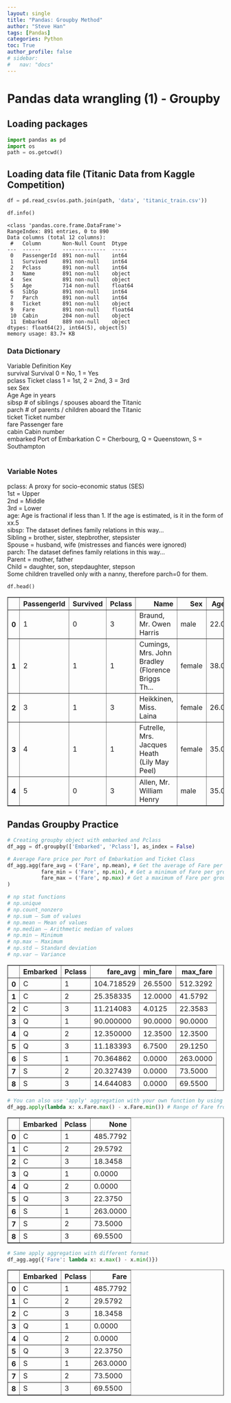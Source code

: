```yaml
---
layout: single
title: "Pandas: Groupby Method"
author: "Steve Han"
tags: [Pandas]
categories: Python
toc: True
author_profile: false
# sidebar:
#   nav: "docs"
---
```


# Pandas data wrangling (1) - Groupby

## Loading packages


```python
import pandas as pd
import os
path = os.getcwd()
```

## Loading data file (Titanic Data from Kaggle Competition)


```python
df = pd.read_csv(os.path.join(path, 'data', 'titanic_train.csv'))
```


```python
df.info()
```

    <class 'pandas.core.frame.DataFrame'>
    RangeIndex: 891 entries, 0 to 890
    Data columns (total 12 columns):
     #   Column       Non-Null Count  Dtype  
    ---  ------       --------------  -----  
     0   PassengerId  891 non-null    int64  
     1   Survived     891 non-null    int64  
     2   Pclass       891 non-null    int64  
     3   Name         891 non-null    object 
     4   Sex          891 non-null    object 
     5   Age          714 non-null    float64
     6   SibSp        891 non-null    int64  
     7   Parch        891 non-null    int64  
     8   Ticket       891 non-null    object 
     9   Fare         891 non-null    float64
     10  Cabin        204 non-null    object 
     11  Embarked     889 non-null    object 
    dtypes: float64(2), int64(5), object(5)
    memory usage: 83.7+ KB


### Data Dictionary<br>
Variable	Definition	    Key<br>
survival	Survival	    0 = No, 1 = Yes<br>
pclass	    Ticket class	1 = 1st, 2 = 2nd, 3 = 3rd<br>
sex	        Sex	<br>
Age	        Age             in years<br>
sibsp	    # of siblings / spouses aboard the Titanic	<br>
parch	    # of parents / children aboard the Titanic	<br>
ticket	    Ticket number	<br>
fare	    Passenger fare	<br>
cabin	    Cabin number	<br>
embarked	Port of Embarkation	C = Cherbourg, Q = Queenstown, S = Southampton<br>
<br>
### Variable Notes<br>
pclass: A proxy for socio-economic status (SES)<br>
1st = Upper<br>
2nd = Middle<br>
3rd = Lower<br>
age: Age is fractional if less than 1. If the age is estimated, is it in the form of xx.5<br>
sibsp: The dataset defines family relations in this way...<br>
Sibling = brother, sister, stepbrother, stepsister<br>
Spouse = husband, wife (mistresses and fiancés were ignored)<br>
parch: The dataset defines family relations in this way...<br>
Parent = mother, father<br>
Child = daughter, son, stepdaughter, stepson<br>
Some children travelled only with a nanny, therefore parch=0 for them.<br>


```python
df.head()
```




<div>
<style scoped>
    .dataframe tbody tr th:only-of-type {
        vertical-align: middle;
    }

    .dataframe tbody tr th {
        vertical-align: top;
    }

    .dataframe thead th {
        text-align: right;
    }
</style>
<table border="1" class="dataframe">
  <thead>
    <tr style="text-align: right;">
      <th></th>
      <th>PassengerId</th>
      <th>Survived</th>
      <th>Pclass</th>
      <th>Name</th>
      <th>Sex</th>
      <th>Age</th>
      <th>SibSp</th>
      <th>Parch</th>
      <th>Ticket</th>
      <th>Fare</th>
      <th>Cabin</th>
      <th>Embarked</th>
    </tr>
  </thead>
  <tbody>
    <tr>
      <th>0</th>
      <td>1</td>
      <td>0</td>
      <td>3</td>
      <td>Braund, Mr. Owen Harris</td>
      <td>male</td>
      <td>22.0</td>
      <td>1</td>
      <td>0</td>
      <td>A/5 21171</td>
      <td>7.2500</td>
      <td>NaN</td>
      <td>S</td>
    </tr>
    <tr>
      <th>1</th>
      <td>2</td>
      <td>1</td>
      <td>1</td>
      <td>Cumings, Mrs. John Bradley (Florence Briggs Th...</td>
      <td>female</td>
      <td>38.0</td>
      <td>1</td>
      <td>0</td>
      <td>PC 17599</td>
      <td>71.2833</td>
      <td>C85</td>
      <td>C</td>
    </tr>
    <tr>
      <th>2</th>
      <td>3</td>
      <td>1</td>
      <td>3</td>
      <td>Heikkinen, Miss. Laina</td>
      <td>female</td>
      <td>26.0</td>
      <td>0</td>
      <td>0</td>
      <td>STON/O2. 3101282</td>
      <td>7.9250</td>
      <td>NaN</td>
      <td>S</td>
    </tr>
    <tr>
      <th>3</th>
      <td>4</td>
      <td>1</td>
      <td>1</td>
      <td>Futrelle, Mrs. Jacques Heath (Lily May Peel)</td>
      <td>female</td>
      <td>35.0</td>
      <td>1</td>
      <td>0</td>
      <td>113803</td>
      <td>53.1000</td>
      <td>C123</td>
      <td>S</td>
    </tr>
    <tr>
      <th>4</th>
      <td>5</td>
      <td>0</td>
      <td>3</td>
      <td>Allen, Mr. William Henry</td>
      <td>male</td>
      <td>35.0</td>
      <td>0</td>
      <td>0</td>
      <td>373450</td>
      <td>8.0500</td>
      <td>NaN</td>
      <td>S</td>
    </tr>
  </tbody>
</table>
</div>



## Pandas Groupby Practice


```python
# Creating groupby object with embarked and Pclass
df_agg = df.groupby(['Embarked', 'Pclass'], as_index = False)
```


```python
# Average Fare price per Port of Embarkation and Ticket Class
df_agg.agg(fare_avg = ('Fare', np.mean), # Get the average of Fare per group and add them into a column with name 'fare_avg'
           fare_min = ('Fare', np.min), # Get a minimum of Fare per group and add them into a column with name 'fare_min'
           fare_max = ('Fare', np.max) # Get a maximum of Fare per group and add them into a column with name 'fare_max'
)

# np stat functions
# np.unique
# np.count_nonzero  
# np.sum – Sum of values
# np.mean – Mean of values
# np.median – Arithmetic median of values
# np.min – Minimum
# np.max – Maximum
# np.std – Standard deviation
# np.var – Variance
```




<div>
<style scoped>
    .dataframe tbody tr th:only-of-type {
        vertical-align: middle;
    }

    .dataframe tbody tr th {
        vertical-align: top;
    }

    .dataframe thead th {
        text-align: right;
    }
</style>
<table border="1" class="dataframe">
  <thead>
    <tr style="text-align: right;">
      <th></th>
      <th>Embarked</th>
      <th>Pclass</th>
      <th>fare_avg</th>
      <th>min_fare</th>
      <th>max_fare</th>
    </tr>
  </thead>
  <tbody>
    <tr>
      <th>0</th>
      <td>C</td>
      <td>1</td>
      <td>104.718529</td>
      <td>26.5500</td>
      <td>512.3292</td>
    </tr>
    <tr>
      <th>1</th>
      <td>C</td>
      <td>2</td>
      <td>25.358335</td>
      <td>12.0000</td>
      <td>41.5792</td>
    </tr>
    <tr>
      <th>2</th>
      <td>C</td>
      <td>3</td>
      <td>11.214083</td>
      <td>4.0125</td>
      <td>22.3583</td>
    </tr>
    <tr>
      <th>3</th>
      <td>Q</td>
      <td>1</td>
      <td>90.000000</td>
      <td>90.0000</td>
      <td>90.0000</td>
    </tr>
    <tr>
      <th>4</th>
      <td>Q</td>
      <td>2</td>
      <td>12.350000</td>
      <td>12.3500</td>
      <td>12.3500</td>
    </tr>
    <tr>
      <th>5</th>
      <td>Q</td>
      <td>3</td>
      <td>11.183393</td>
      <td>6.7500</td>
      <td>29.1250</td>
    </tr>
    <tr>
      <th>6</th>
      <td>S</td>
      <td>1</td>
      <td>70.364862</td>
      <td>0.0000</td>
      <td>263.0000</td>
    </tr>
    <tr>
      <th>7</th>
      <td>S</td>
      <td>2</td>
      <td>20.327439</td>
      <td>0.0000</td>
      <td>73.5000</td>
    </tr>
    <tr>
      <th>8</th>
      <td>S</td>
      <td>3</td>
      <td>14.644083</td>
      <td>0.0000</td>
      <td>69.5500</td>
    </tr>
  </tbody>
</table>
</div>




```python
# You can also use 'apply' aggregation with your own function by using lambda
df_agg.apply(lambda x: x.Fare.max() - x.Fare.min()) # Range of Fare from min to max
```




<div>
<style scoped>
    .dataframe tbody tr th:only-of-type {
        vertical-align: middle;
    }

    .dataframe tbody tr th {
        vertical-align: top;
    }

    .dataframe thead th {
        text-align: right;
    }
</style>
<table border="1" class="dataframe">
  <thead>
    <tr style="text-align: right;">
      <th></th>
      <th>Embarked</th>
      <th>Pclass</th>
      <th>None</th>
    </tr>
  </thead>
  <tbody>
    <tr>
      <th>0</th>
      <td>C</td>
      <td>1</td>
      <td>485.7792</td>
    </tr>
    <tr>
      <th>1</th>
      <td>C</td>
      <td>2</td>
      <td>29.5792</td>
    </tr>
    <tr>
      <th>2</th>
      <td>C</td>
      <td>3</td>
      <td>18.3458</td>
    </tr>
    <tr>
      <th>3</th>
      <td>Q</td>
      <td>1</td>
      <td>0.0000</td>
    </tr>
    <tr>
      <th>4</th>
      <td>Q</td>
      <td>2</td>
      <td>0.0000</td>
    </tr>
    <tr>
      <th>5</th>
      <td>Q</td>
      <td>3</td>
      <td>22.3750</td>
    </tr>
    <tr>
      <th>6</th>
      <td>S</td>
      <td>1</td>
      <td>263.0000</td>
    </tr>
    <tr>
      <th>7</th>
      <td>S</td>
      <td>2</td>
      <td>73.5000</td>
    </tr>
    <tr>
      <th>8</th>
      <td>S</td>
      <td>3</td>
      <td>69.5500</td>
    </tr>
  </tbody>
</table>
</div>




```python
# Same apply aggregation with different format
df_agg.agg({'Fare': lambda x: x.max() - x.min()})
```




<div>
<style scoped>
    .dataframe tbody tr th:only-of-type {
        vertical-align: middle;
    }

    .dataframe tbody tr th {
        vertical-align: top;
    }

    .dataframe thead th {
        text-align: right;
    }
</style>
<table border="1" class="dataframe">
  <thead>
    <tr style="text-align: right;">
      <th></th>
      <th>Embarked</th>
      <th>Pclass</th>
      <th>Fare</th>
    </tr>
  </thead>
  <tbody>
    <tr>
      <th>0</th>
      <td>C</td>
      <td>1</td>
      <td>485.7792</td>
    </tr>
    <tr>
      <th>1</th>
      <td>C</td>
      <td>2</td>
      <td>29.5792</td>
    </tr>
    <tr>
      <th>2</th>
      <td>C</td>
      <td>3</td>
      <td>18.3458</td>
    </tr>
    <tr>
      <th>3</th>
      <td>Q</td>
      <td>1</td>
      <td>0.0000</td>
    </tr>
    <tr>
      <th>4</th>
      <td>Q</td>
      <td>2</td>
      <td>0.0000</td>
    </tr>
    <tr>
      <th>5</th>
      <td>Q</td>
      <td>3</td>
      <td>22.3750</td>
    </tr>
    <tr>
      <th>6</th>
      <td>S</td>
      <td>1</td>
      <td>263.0000</td>
    </tr>
    <tr>
      <th>7</th>
      <td>S</td>
      <td>2</td>
      <td>73.5000</td>
    </tr>
    <tr>
      <th>8</th>
      <td>S</td>
      <td>3</td>
      <td>69.5500</td>
    </tr>
  </tbody>
</table>
</div>
